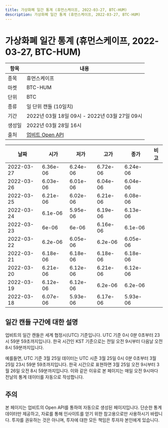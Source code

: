 ```yaml
---
title: 가상화폐 일간 통계 (휴먼스케이프, 2022-03-27, BTC-HUM)
description: 가상화폐 일간 통계 (휴먼스케이프, 2022-03-27, BTC-HUM)
---
```



가상화폐 일간 통계 (휴먼스케이프, 2022-03-27, BTC-HUM)
===

|항목|내용|
|--|--|
|종목|휴먼스케이프|
|마켓|BTC-HUM|
|단위|BTC|
|종류|일 단위 캔들 (10일치)|
|기간|2022년 03월 18일 09시 - 2022년 03월 27일 09시|
|생성일|2022년 03월 28일 16시|
|출처|[업비트 Open API](https://docs.upbit.com)|


|날짜|시가|저가|고가|종가|비고|
|--|--|--|--|--|--|
|2022-03-27|6.36e-06|6.24e-06|6.72e-06|6.24e-06|    |
|2022-03-26|6.03e-06|6.01e-06|6.04e-06|6.04e-06|    |
|2022-03-25|6.21e-06|6.02e-06|6.21e-06|6.08e-06|    |
|2022-03-24|6.1e-06|5.95e-06|6.19e-06|6.13e-06|    |
|2022-03-23|6e-06|6e-06|6.16e-06|6.1e-06|    |
|2022-03-22|6.2e-06|6.05e-06|6.2e-06|6.05e-06|    |
|2022-03-21|6.18e-06|6.18e-06|6.18e-06|6.18e-06|    |
|2022-03-20|6.21e-06|6.12e-06|6.21e-06|6.12e-06|    |
|2022-03-19|6.12e-06|6.12e-06|6.2e-06|6.2e-06|    |
|2022-03-18|6.07e-06|5.93e-06|6.17e-06|5.93e-06|    |


일간 캔들 구간에 대한 설명
---


업비트의 일간 캔들은 세계 협정시(UTC) 기준입니다. 
UTC 기준 0시 0분 0초부터 23시 59분 59초까지입니다. 
한국 시간인 KST 기준으로는 전일 오전 9시부터 다음날 오전 8시 59분까지입니다. 


예를들면, UTC 기준 3월 25일 데이터는 UTC 시준 3월 25일 0시 0분 0초부터 3월 25일 23시 59분 59초까지입니다. 
한국 시간으로 표현하면 3월 25일 오전 9시부터 3월 26일 오전 8시 59분까지입니다. 
이와 같은 이유로 본 페이지는 매일 오전 9시마다 전날의 통계 데이터를 자동으로 작성합니다. 


주의
---


본 페이지는 업비트의 Open API를 통하여 자동으로 생성된 페이지입니다. 
단순한 통계 데이터만 제공하고, 자료를 통해 인사이트를 얻기 위한 참고용으로만 사용하시기 바랍니다. 
투자를 권유하는 것은 아니며, 투자에 대한 모든 책임은 투자자 본인에게 있습니다. 
